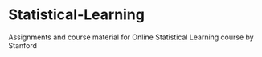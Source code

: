 # Statistical-Learning
Assignments and course material for Online Statistical Learning course by Stanford
